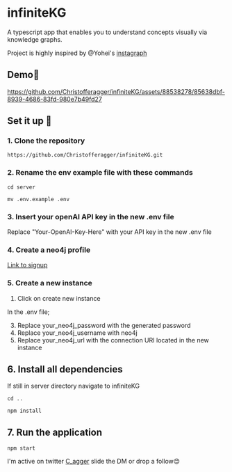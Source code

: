 # infiniteKG 
A typescript app that enables you to understand concepts visually via knowledge graphs.

Project is highly inspired by @Yohei's [instagraph](https://github.com/yoheinakajima/instagraph)

## Demo👀

https://github.com/Christofferagger/infiniteKG/assets/88538278/85638dbf-8939-4686-83fd-980e7b49fd27

## Set it up 🫡

### 1. Clone the repository
```
https://github.com/Christofferagger/infiniteKG.git
```

### 2. Rename the env example file with these commands
```
cd server
```
```
mv .env.example .env
```

### 3. Insert your openAI API key in the new .env file
Replace "Your-OpenAI-Key-Here" with your API key in the new .env file

### 4. Create a neo4j profile
[Link to signup](https://login.neo4j.com/u/signup/identifier?state=hKFo2SBDYjMwOWVyemN6YjdpSTVjc0dYNUszc3hzam9HcXRwQaFur3VuaXZlcnNhbC1sb2dpbqN0aWTZIHBLYmNManNpbmtTQ3ZNM2NzcXRUOHpfdkxUNE1oeFBJo2NpZNkgV1NMczYwNDdrT2pwVVNXODNnRFo0SnlZaElrNXpZVG8)

### 5. Create a new instance
1. Click on create new instance

In the .env file;

3. Replace your_neo4j_password with the generated password
4. Replace your_neo4j_username with neo4j
5. Replace your_neo4j_url with the connection URI located in the new instance

## 6. Install all dependencies
If still in server directory navigate to infiniteKG
```
cd ..
```
```
npm install
```

## 7. Run the application
```
npm start
```

I'm active on twitter [C_agger](https://twitter.com/C_Agger_) slide the DM or drop a follow😊
